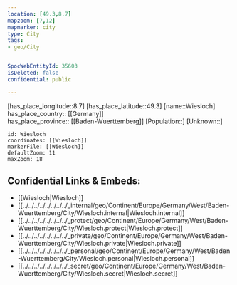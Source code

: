 ```yaml
---
location: [49.3,8.7] 
mapzoom: [7,12] 
mapmarker: city 
type: City
tags:
- geo/City


SpocWebEntityId: 35603
isDeleted: false
confidential: public

---
```

[has_place_longitude::8.7] 
[has_place_latitude::49.3] 
[name::Wiesloch] 
has_place_country:: [[Germany]]  
has_place_province:: [[Baden-Wuerttemberg]] 
[Population::] 
[Unknown::] 


```leaflet
id: Wiesloch
coordinates: [[Wiesloch]] 
markerFile: [[Wiesloch]] 
defaultZoom: 11 
maxZoom: 18
```


## Confidential Links & Embeds: 
- [[Wiesloch|Wiesloch]]  
- [[../../../../../../../../_internal/geo/Continent/Europe/Germany/West/Baden-Wuerttemberg/City/Wiesloch.internal|Wiesloch.internal]] 
- [[../../../../../../../../_protect/geo/Continent/Europe/Germany/West/Baden-Wuerttemberg/City/Wiesloch.protect|Wiesloch.protect]] 
- [[../../../../../../../../_private/geo/Continent/Europe/Germany/West/Baden-Wuerttemberg/City/Wiesloch.private|Wiesloch.private]] 
- [[../../../../../../../../_personal/geo/Continent/Europe/Germany/West/Baden-Wuerttemberg/City/Wiesloch.personal|Wiesloch.personal]] 
- [[../../../../../../../../_secret/geo/Continent/Europe/Germany/West/Baden-Wuerttemberg/City/Wiesloch.secret|Wiesloch.secret]] 
